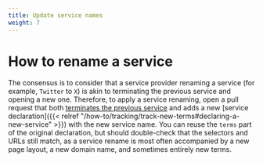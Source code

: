 ```yaml
---
title: Update service names
weight: 7
---
```


# How to rename a service

The consensus is to consider that a service provider renaming a service (for example, `Twitter` to `X`) is akin to terminating the previous service and opening a new one. Therefore, to apply a service renaming, open a pull request that both [terminates the previous service](#how-to-terminate-a-service) and adds a new [service declaration]({{< relref "/how-to/tracking/track-new-terms#declaring-a-new-service" >}}) with the new service name. You can reuse the `terms` part of the original declaration, but should double-check that the selectors and URLs still match, as a service rename is most often accompanied by a new page layout, a new domain name, and sometimes entirely new terms.
